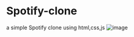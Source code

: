 # Spotify-clone
a simple Spotify clone using html,css,js
![image](https://github.com/Itsmysticinferno/Spotify-clone/assets/101973762/5c20c4ef-061c-44c3-a0f8-a52ba8e40c4c)

